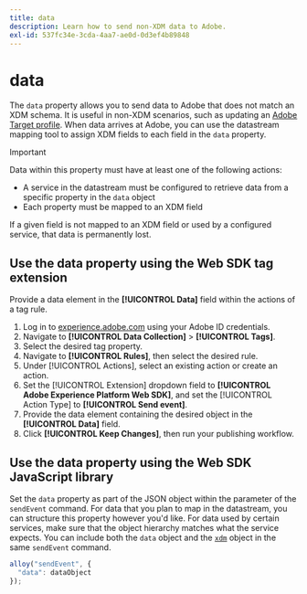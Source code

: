 ```yaml
---
title: data
description: Learn how to send non-XDM data to Adobe.
exl-id: 537fc34e-3cda-4aa7-ae0d-0d3ef4b89848
---
```

# data

The `data` property allows you to send data to Adobe that does not match an XDM schema. It is useful in non-XDM scenarios, such as updating an [Adobe Target profile](/help/web-sdk/personalization/adobe-target/target-overview.md). When data arrives at Adobe, you can use the datastream mapping tool to assign XDM fields to each field in the `data` property.

>[!IMPORTANT]
>
>Data within this property must have at least one of the following actions:
>
>* A service in the datastream must be configured to retrieve data from a specific property in the `data` object
>* Each property must be mapped to an XDM field
>
>If a given field is not mapped to an XDM field or used by a configured service, that data is permanently lost.

## Use the data property using the Web SDK tag extension

Provide a data element in the **[!UICONTROL Data]** field within the actions of a tag rule.

1. Log in to [experience.adobe.com](https://experience.adobe.com) using your Adobe ID credentials.
1. Navigate to **[!UICONTROL Data Collection]** > **[!UICONTROL Tags]**.
1. Select the desired tag property.
1. Navigate to **[!UICONTROL Rules]**, then select the desired rule.
1. Under [!UICONTROL Actions], select an existing action or create an action.
1. Set the [!UICONTROL Extension] dropdown field to **[!UICONTROL Adobe Experience Platform Web SDK]**, and set the [!UICONTROL Action Type] to **[!UICONTROL Send event]**.
1. Provide the data element containing the desired object in the **[!UICONTROL Data]** field.
1. Click **[!UICONTROL Keep Changes]**, then run your publishing workflow.

## Use the data property using the Web SDK JavaScript library

Set the `data` property as part of the JSON object within the parameter of the `sendEvent` command. For data that you plan to map in the datastream, you can structure this property however you'd like. For data used by certain services, make sure that the object hierarchy matches what the service expects. You can include both the `data` object and the [`xdm`](xdm.md) object in the same `sendEvent` command.

```javascript
alloy("sendEvent", {
  "data": dataObject
});
```
